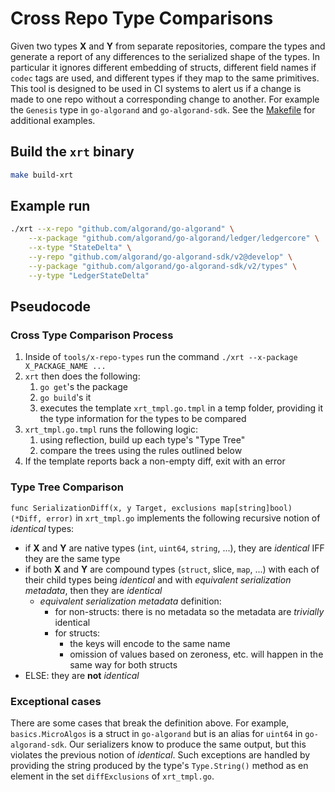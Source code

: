 # Cross Repo Type Comparisons

Given two types **X** and **Y** from separate repositories, compare the types and generate a report of any differences to the serialized shape of the types. In particular it ignores different embedding of structs, different field names if `codec` tags are used, and different types if they map to the same primitives.
This tool is designed to be used in CI systems to alert us if a change is made to one repo without a corresponding change to another. For example the `Genesis` type in `go-algorand` and `go-algorand-sdk`. See the [Makefile](./Makefile) for additional examples.

## Build the `xrt` binary

```sh
make build-xrt
```

## Example run

```sh
./xrt --x-repo "github.com/algorand/go-algorand" \
    --x-package "github.com/algorand/go-algorand/ledger/ledgercore" \
    --x-type "StateDelta" \
    --y-repo "github.com/algorand/go-algorand-sdk/v2@develop" \
    --y-package "github.com/algorand/go-algorand-sdk/v2/types" \
    --y-type "LedgerStateDelta"
```

## Pseudocode

### Cross Type Comparison Process

1. Inside of `tools/x-repo-types` run the command `./xrt --x-package X_PACKAGE_NAME ...`
2. `xrt` then does the following:
   1. `go get`'s the package
   2. `go build`'s it
   3. executes the template `xrt_tmpl.go.tmpl` in a temp folder, providing it the type information for the types to be compared
3. `xrt_tmpl.go.tmpl` runs the following logic:
   1. using reflection, build up each type's "Type Tree"
   2. compare the trees using the rules outlined below
4. If the template reports back a non-empty diff, exit with an error

### Type Tree Comparison

`func SerializationDiff(x, y Target, exclusions map[string]bool) (*Diff, error)` in `xrt_tmpl.go` implements the following recursive notion of _identical_ types:

* if **X** and **Y** are native types (`int`, `uint64`, `string`, ...), they are _identical_ IFF they are the same type
* if both **X** and **Y** are compound types (`struct`, slice, `map`, ...) with each of their child types being _identical_ and with _equivalent serialization metadata_, then they are _identical_
  * _equivalent serialization metadata_ definition:
    * for non-structs: there is no metadata so the metadata are _trivially_ identical
    * for structs:
      * the keys will encode to the same name
      * omission of values based on zeroness, etc. will happen in the same way for both structs
* ELSE: they are **not** _identical_

### Exceptional cases

There are some cases that break the definition above. For example, `basics.MicroAlgos` is a struct in
`go-algorand` but is an alias for `uint64` in `go-algorand-sdk`. Our serializers know to produce the same
output, but this violates the previous notion of _identical_. Such exceptions are handled by providing the string produced by the type's `Type.String()` method
as en element in the set `diffExclusions` of `xrt_tmpl.go`.
